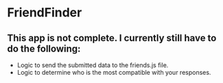 # FriendFinder

## This app is not complete. I currently still have to do the following:
* Logic to send the submitted data to the friends.js file. 
* Logic to determine who is the most compatible with your responses.
